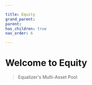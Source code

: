 ```yaml
---

title: Equity
grand_parent:
parent:
has_children: true
nav_order: 6

---
```


# Welcome to Equity
> Equalizer's Multi-Asset Pool

